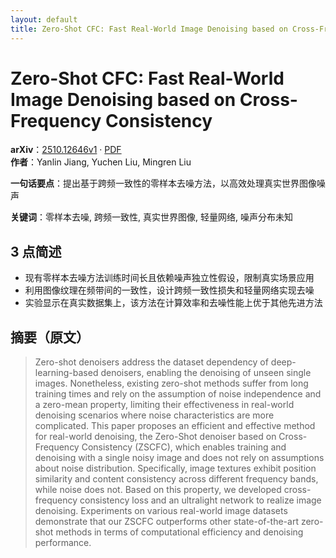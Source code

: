 ```yaml
---
layout: default
title: Zero-Shot CFC: Fast Real-World Image Denoising based on Cross-Frequency Consistency
---
```


# Zero-Shot CFC: Fast Real-World Image Denoising based on Cross-Frequency Consistency
**arXiv**：[2510.12646v1](https://arxiv.org/abs/2510.12646) · [PDF](https://arxiv.org/pdf/2510.12646.pdf)  
**作者**：Yanlin Jiang, Yuchen Liu, Mingren Liu  

**一句话要点**：提出基于跨频一致性的零样本去噪方法，以高效处理真实世界图像噪声

**关键词**：零样本去噪, 跨频一致性, 真实世界图像, 轻量网络, 噪声分布未知

## 3 点简述
- 现有零样本去噪方法训练时间长且依赖噪声独立性假设，限制真实场景应用
- 利用图像纹理在频带间的一致性，设计跨频一致性损失和轻量网络实现去噪
- 实验显示在真实数据集上，该方法在计算效率和去噪性能上优于其他先进方法

## 摘要（原文）

> Zero-shot denoisers address the dataset dependency of deep-learning-based
> denoisers, enabling the denoising of unseen single images. Nonetheless,
> existing zero-shot methods suffer from long training times and rely on the
> assumption of noise independence and a zero-mean property, limiting their
> effectiveness in real-world denoising scenarios where noise characteristics are
> more complicated. This paper proposes an efficient and effective method for
> real-world denoising, the Zero-Shot denoiser based on Cross-Frequency
> Consistency (ZSCFC), which enables training and denoising with a single noisy
> image and does not rely on assumptions about noise distribution. Specifically,
> image textures exhibit position similarity and content consistency across
> different frequency bands, while noise does not. Based on this property, we
> developed cross-frequency consistency loss and an ultralight network to realize
> image denoising. Experiments on various real-world image datasets demonstrate
> that our ZSCFC outperforms other state-of-the-art zero-shot methods in terms of
> computational efficiency and denoising performance.

